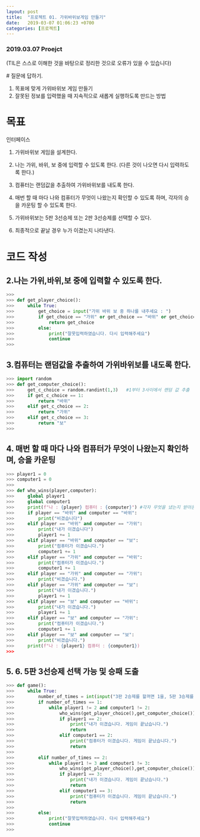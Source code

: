 ```yaml
---
layout: post
title:  "프로젝트 01. 가위바위보게임 만들기"
date:   2019-03-07 01:06:23 +0700
categories: [프로젝트]
---
```


### 2019.03.07 Proejct

(TIL은 스스로 이해한 것을 바탕으로 정리한 것으로 오류가 있을 수 있습니다)

\# 질문에 답하기.  

1. 목표에 맞게 가위바위보 게임 만들기
2. 잘못된 정보를 입력했을 때 지속적으로 새롭게 실행하도록 만드는 방법


# 목표

인터페이스

1. 가위바위보 게임을 설계한다.

2. 나는 가위, 바위, 보 중에 입력할 수 있도록 한다. (다른 것이 나오면 다시 입력하도록 한다.)

3. 컴퓨터는 랜덤값을 추출하여 가위바위보를 내도록 한다.

4. 매번 할 때 마다 나와 컴퓨터가 무엇이 나왔는지 확인할 수 있도록 하며, 각자의 승을 카운팅 할 수 있도록 한다.

5. 가위바위보는 5판 3선승제 또는 2판 3선승제를 선택할 수 있다.

6. 최종적으로 끝날 경우 누가 이겼는지 나타낸다.

# 코드 작성
## 2.나는 가위,바위,보 중에 입력할 수 있도록 한다.

```python
>>> 
>>> def get_player_choice():
>>> 	while True:
>>> 		get_choice = input("가위 바위 보 중 하나를 내주세요 : ")
>>> 		if get_choice == "가위" or get_choice == "바위" or get_choice == "보":
>>> 			return get_choice
>>> 		else:
>>> 			print("잘못입력하였습니다. 다시 입력해주세요")
>>> 			continue
>>> 
```

## 3.컴퓨터는 랜덤값을 추출하여 가위바위보를 내도록 한다.

```python
>>> import random
>>> def get_computer_choice():
>>> 	get_c_choice = random.randint(1,3)   #1부터 3사이에서 랜덤 값 추출
>>> 	if get_c_choice == 1:
>>> 		return "바위"
>>> 	elif get_c_choice == 2:
>>> 		return "가위"
>>> 	elif get_c_choice == 3:
>>> 		return "보"
>>> 
```

## 4. 매번 할 때 마다 나와 컴퓨터가 무엇이 나왔는지 확인하며, 승을 카운팅

```python
>>> player1 = 0
>>> computer1 = 0
>>> 
>>> def who_wins(player,computer):
>>> 	global player1
>>> 	global computer1
>>> 	print(f"나 : {player} 컴퓨터 : {computer}") #각자 무엇을 냈는지 받아온다.
>>> 	if player == "바위" and computer == "바위":
>>> 		print("비겼습니다")
>>> 	elif player == "바위" and computer == "가위":
>>> 		print("내가 이겼습니다")
>>> 		player1 += 1
>>> 	elif player == "바위" and computer == "보":
>>> 		print("컴퓨터가 이겼습니다.")
>>> 		computer1 += 1
>>> 	elif player == "가위" and computer == "바위":
>>> 		print("컴퓨터가 이겼습니다.")
>>> 		computer1 += 1
>>> 	elif player == "가위" and computer == "가위":
>>> 		print("비겼습니다.")
>>> 	elif player == "가위" and computer == "보":
>>> 		print("내가 이겼습니다.")
>>> 		player1 += 1
>>> 	elif player == "보" and computer == "바위":
>>> 		print("내가 이겼습니다.")
>>> 		player1 += 1
>>> 	elif player == "보" and computer == "가위":
>>> 		print("컴퓨터가 이겼습니다.")
>>> 		computer1 += 1
>>> 	elif player == "보" and computer == "보":
>>> 		print("비겼습니다.")
>>> 	print(f"나 : {player1} 컴퓨터 : {computer1})
>>> 
```

## 5. 6. 5판 3선승제 선택 가능 및 승패 도출

```python
>>> def game():
>>> 	while True:
>>> 		number_of_times = int(input("3판 2승제를 할꺼면 1을, 5판 3승제를 할꺼면 2를 입력해주세요: "))
>>>			if number_of_times == 1:
>>>				while player1 != 2 and computer1 != 2:
>>>					who_wins(get_player_choice(),get_computer_choice())
>>>					if player1 == 2:
>>>						print("내가 이겼습니다. 게임이 끝났습니다.")
>>>						return
>>>					elif computer1 == 2:
>>>						print("컴퓨터가 이겼습니다. 게임이 끝났습니다.")
>>>						return
>>>
>>> 		elif number_of_times == 2:
>>> 			while player1 != 3 and computer1 != 3:
>>>					who_wins(get_player_choice(),get_computer_choice())
>>>					if player1 == 3:
>>>						print("내가 이겼습니다. 게임이 끝났습니다.")
>>>						return
>>>					elif computer1 == 3:
>>>						print("컴퓨터가 이겼습니다. 게임이 끝났습니다.")
>>>						return
>>>
>>>			else:
>>>				print("잘못입력하였습니다. 다시 입력해주세요")
>>>				continue
>>>
```
